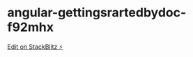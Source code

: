 # angular-gettingsrartedbydoc-f92mhx

[Edit on StackBlitz ⚡️](https://stackblitz.com/edit/angular-gettingsrartedbydoc-f92mhx)